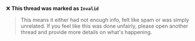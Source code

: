 :x: **This thread was marked as `Invalid`**
> This means it either had not enough info, felt like spam or was simply unrelated. 
> If you feel like this was done unfairly, please open another thread and provide more details on what's happening.